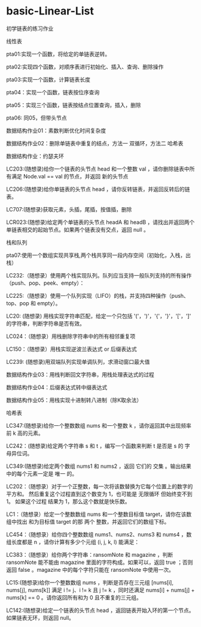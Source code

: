 # basic-Linear-List
初学链表的练习作业


线性表


pta01:实现一个函数，将给定的单链表逆转。

pta02:实现四个函数，对顺序表进行初始化、插入、查询、删除操作

pta03:实现一个函数，计算链表长度

pta04：实现一个函数，链表按位序查询

pta05：实现三个函数，链表按结点位置查询，插入，删除

pta06: 同05，但带头节点

数据结构作业01：素数判断优化时间复杂度

数据结构作业02：删除单链表中重复的结点，方法一 双循环，方法二 哈希表

数据结构作业：约瑟夫环



LC203:(随想录)给你一个链表的头节点 head 和一个整数 val ，请你删除链表中所有满足 Node.val == val 的节点，并返回 新的头节点 

LC206:(随想录)给你单链表的头节点 head ，请你反转链表，并返回反转后的链表。

LC707:(随想录)获取元素，头插，尾插，按值插，删除

LCR023:(随想录)给定两个单链表的头节点 headA 和 headB ，请找出并返回两个单链表相交的起始节点。如果两个链表没有交点，返回 null 。


栈和队列


pta07:使用一个数组实现共享栈,两个栈共享同一段内存空间（初始化，入栈，出栈）

LC232:（随想录）使用两个栈实现队列。队列应当支持一般队列支持的所有操作（push、pop、peek、empty）：

LC225:（随想录）使用一个队列实现（LIFO）的栈，并支持四种操作（push、top、pop 和 empty）。

LC20: (随想录) 用栈实现字符串匹配，给定一个只包括 '('，')'，'{'，'}'，'['，']' 的字符串，判断字符串是否有效。

LC024：（随想录）用栈删除字符串中的所有相邻重复项

LC150：（随想录）用栈实现逆波兰表达式 or 后缀表达式

LC239: (随想录)用双端队列实现单调队列，求滑动窗口最大值

数据结构作业03：用栈判断回文字符串，用栈处理表达式的过程

数据结构作业04：后缀表达式转中缀表达式

数据结构作业05：用栈实现十进制转八进制（除K取余法）


哈希表


LC347:(随想录)给你一个整数数组 nums 和一个整数 k ，请你返回其中出现频率前 k 高的元素。

LC242：(随想录)给定两个字符串 s 和 t ，编写一个函数来判断 t 是否是 s 的 字母异位词。

LC349:(随想录)给定两个数组 nums1 和 nums2 ，返回 它们的 交集 。输出结果中的每个元素一定是 唯一 的。

LC202：（随想录）对于一个正整数，每一次将该数替换为它每个位置上的数字的平方和。
然后重复这个过程直到这个数变为 1，也可能是 无限循环 但始终变不到 1。
如果这个过程 结果为 1，那么这个数就是快乐数。

LC1：（随想录）给定一个整数数组 nums 和一个整数目标值 target，请你在该数组中找出 和为目标值 target  的那 两个 整数，并返回它们的数组下标。

LC454：（随想录）给你四个整数数组 nums1、nums2、nums3 和 nums4 ，数组长度都是 n ，请你计算有多少个元组 (i, j, k, l) 能满足：

LC383：（随想录）给你两个字符串：ransomNote 和 magazine ，判断 ransomNote 能不能由 magazine 里面的字符构成。如果可以，返回 true ；否则返回 false 。magazine 中的每个字符只能在 ransomNote 中使用一次。

LC15:(随想录)给你一个整数数组 nums ，判断是否存在三元组 [nums[i], nums[j], nums[k]] 满足 i != j、i != k 且 j != k ，同时还满足 nums[i] + nums[j] + nums[k] == 0 。请你返回所有和为 0 且不重复的三元组。

LC142:(随想录)给定一个链表的头节点  head ，返回链表开始入环的第一个节点。 如果链表无环，则返回 null。




